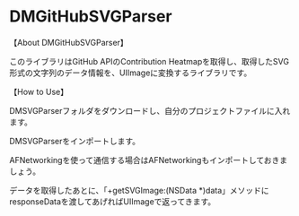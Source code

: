 DMGitHubSVGParser
=================
【About DMGitHubSVGParser】

このライブラリはGitHub APIのContribution Heatmapを取得し、取得したSVG形式の文字列のデータ情報を、UIImageに変換するライブラリです。



【How to Use】

DMSVGParserフォルダをダウンロードし、自分のプロジェクトファイルに入れます。

DMSVGParserをインポートします。

AFNetworkingを使って通信する場合はAFNetworkingもインポートしておきましょう。

データを取得したあとに、「+getSVGImage:(NSData *)data」メソッドにresponseDataを渡してあげればUIImageで返ってきます。
